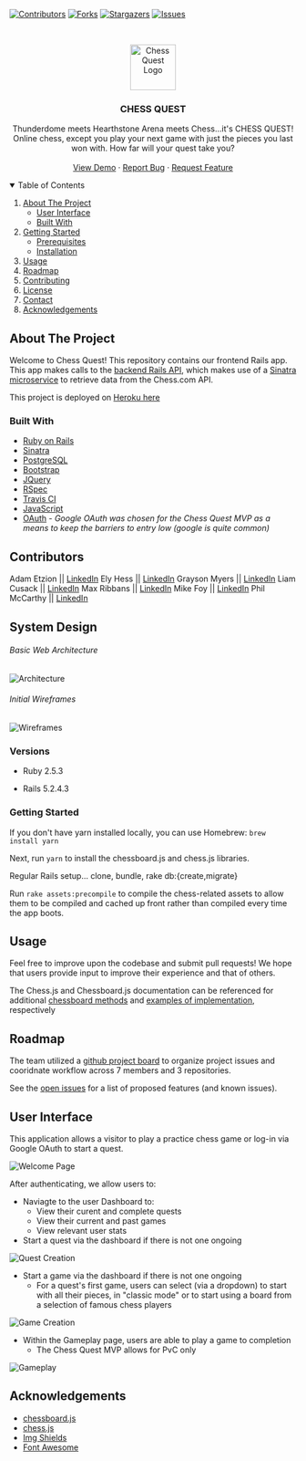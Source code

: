 <!-- PROJECT SHIELDS -->
[![Contributors][contributors-shield]][contributors-url]
[![Forks][forks-shield]][forks-url]
[![Stargazers][stars-shield]][stars-url]
[![Issues][issues-shield]][issues-url]

<!-- PROJECT LOGO -->
<br />
<p align="center">
  <a href="https://github.com/chessquest/chess-quest-web">
    <img src="app/assets/images/pngwing.com.png" alt="Chess Quest Logo" width="80" height="80">
  </a>

  <h3 align="center">CHESS QUEST</h3>

  <p align="center">
    Thunderdome meets Hearthstone Arena meets Chess...it's CHESS QUEST! Online chess, except you play your next game with just the pieces you last won with. How far will your quest take you?
    <br />
    <br />
    <a href="https://github.com/othneildrew/Best-README-Template">View Demo</a>
    ·
    <a href="https://github.com/othneildrew/Best-README-Template/issues">Report Bug</a>
    ·
    <a href="https://github.com/othneildrew/Best-README-Template/issues">Request Feature</a>
  </p>
</p>

<!-- TABLE OF CONTENTS -->
<details open="open">
  <summary>Table of Contents</summary>
  <ol>
    <li>
      <a href="#about-the-project">About The Project</a>
      <ul>
        <li><a href="#user-interface">User Interface</a></li>
        <li><a href="#built-with">Built With</a></li>
      </ul>
    </li>
    <li>
      <a href="#getting-started">Getting Started</a>
      <ul>
        <li><a href="#prerequisites">Prerequisites</a></li>
        <li><a href="#installation">Installation</a></li>
      </ul>
    </li>
    <li><a href="#usage">Usage</a></li>
    <li><a href="#roadmap">Roadmap</a></li>
    <li><a href="#contributing">Contributing</a></li>
    <li><a href="#license">License</a></li>
    <li><a href="#contact">Contact</a></li>
    <li><a href="#acknowledgements">Acknowledgements</a></li>
  </ol>
</details>

<!-- ABOUT THE PROJECT -->
## About The Project

<!-- [![Product Name Screen Shot][product-screenshot]](https://example.com) -->

Welcome to Chess Quest! This repository contains our frontend Rails app. This app makes calls to the [backend Rails API](https://github.com/chessquest/chess-quest), which makes use of a [Sinatra microservice](https://github.com/chessquest/chess-api) to retrieve data from the Chess.com API.

This project is deployed on [Heroku here](https://chess-quest.herokuapp.com)

### Built With

* [Ruby on Rails](https://rubyonrails.org/)
* [Sinatra](http://sinatrarb.com/)
* [PostgreSQL](https://www.postgresql.org/)
* [Bootstrap](https://getbootstrap.com/)
* [JQuery](https://jquery.com/)
* [RSpec](https://github.com/rspec/rspec-rails)
* [Travis CI](https://travis-ci.com/)
* [JavaScript](https://www.javascript.com)
* [OAuth](https://oauth.net/) - *Google OAuth was chosen for the Chess Quest MVP as a means to keep the barriers to entry low (google is quite common)*

<!-- CONTRIBUTORS -->
## Contributors

Adam Etzion || [LinkedIn](https://www.linkedin.com/in/adametzion/)
Ely Hess || [LinkedIn](https://www.linkedin.com/in/ely-hess/)
Grayson Myers || [LinkedIn](https://www.linkedin.com/in/grayson-myers-285926165/)
Liam Cusack || [LinkedIn](https://www.linkedin.com/in/liam-cusack-6a9a0a169/)
Max Ribbans || [LinkedIn](https://www.linkedin.com/in/max-ribbans-46b276156/)
Mike Foy || [LinkedIn](https://www.linkedin.com/in/michael-foy-707ba7b4/)
Phil McCarthy || [LinkedIn](https://www.linkedin/in/pjmcc)

<!-- SYSTEM DESIGN -->
## System Design

###### Basic Web Architecture 
![Architecture](app/assets/images/architecture.jpg)

###### Initial Wireframes
![Wireframes](app/assets/images/wireframes.png)

<!-- GETTING STARTED -->
### Versions

- Ruby 2.5.3

- Rails 5.2.4.3

### Getting Started

If you don't have yarn installed locally, you can use Homebrew:
`brew install yarn`

Next, run `yarn` to install the chessboard.js and chess.js libraries.

Regular Rails setup... clone, bundle, rake db:{create,migrate}

Run `rake assets:precompile` to compile the chess-related assets to allow them to be compiled and cached up front rather than compiled every time the app boots.

<!-- USAGE EXAMPLES -->
## Usage

Feel free to improve upon the codebase and submit pull requests! We hope that users provide input to improve their experience and that of others.

The Chess.js and Chessboard.js documentation can be referenced for additional [chessboard methods](https://github.com/jhlywa/chess.js/) and [examples of implementation](https://chessboardjs.com/docs), respectively

<!-- ROADMAP -->
## Roadmap

The team utilized a [github project board](https://github.com/orgs/chessquest/projects/1) to organize project issues and cooridnate workflow across 7 members and 3 repositories.

See the [open issues](https://github.com/othneildrew/Best-README-Template/issues) for a list of proposed features (and known issues).

## User Interface

This application allows a visitor to play a practice chess game or log-in via Google OAuth to start a quest.

![Welcome Page](app/assets/images/welcome_page.png)

After authenticating, we allow users to:
* Naviagte to the user Dashboard to:
  * View their curent and complete quests
  * View their current and past games
  * View relevant user stats
* Start a quest via the dashboard if there is not one ongoing

![Quest Creation](app/assets/images/dashboard1.png)

* Start a game via the dashboard if there is not one ongoing
  * For a quest's first game, users can select (via a dropdown) to start with all their pieces, in "classic mode" or to start using a board from a selection of famous chess players

![Game Creation](app/assets/images/dashboard2.png)

* Within the Gameplay page, users are able to play a game to completion
  * The Chess Quest MVP allows for PvC only

![Gameplay](app/assets/images/gameplay1.png)

<!-- ACKNOWLEDGEMENTS -->
## Acknowledgements
* [chessboard.js](https://chessboardjs.com/)
* [chess.js](https://github.com/jhlywa/chess.js)
* [Img Shields](https://shields.io)
* [Font Awesome](https://fontawesome.com)

<!-- MARKDOWN LINKS & IMAGES -->
<!-- https://www.markdownguide.org/basic-syntax/#reference-style-links -->
[contributors-shield]: https://img.shields.io/github/contributors/chessquest/chess-quest-web.svg?style=for-the-badge
[contributors-url]: https://github.com/chessquest/chess-quest-web/graphs/contributors
[forks-shield]: https://img.shields.io/github/forks/chessquest/chess-quest-web.svg?style=for-the-badge
[forks-url]: https://github.com/chessquest/chess-quest/network/members
[stars-shield]: https://img.shields.io/github/stars/chessquest/chess-quest-web.svg?style=for-the-badge
[stars-url]: https://github.com/chessquest/chess-quest-web/stargazers
[issues-shield]: https://img.shields.io/github/issues/chessquest/chess-quest-web.svg?style=for-the-badge
[issues-url]: https://github.com/chessquest/chess-quest-web/issues

<!-- [product-screenshot]: images/screenshot.png -->
[product-screenshot]: images/screenshot.png
